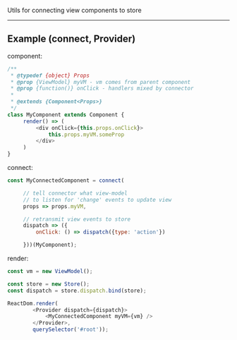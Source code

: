 Utils for connecting view components to store

---

Example (connect, Provider)
---

component:  

```javascript
/**
 * @typedef {object} Props
 * @prop {ViewModel} myVM - vm comes from parent component
 * @prop {function()} onClick - handlers mixed by connector
 * 
 * @extends {Component<Props>}
 */
class MyComponent extends Component {
     render() => (
         <div onClick={this.props.onClick}>
             this.props.myVM.someProp
         </div>
     )
}
```

connect:  

```javascript
const MyConnectedComponent = connect(

     // tell connector what view-model
     // to listen for 'change' events to update view
     props => props.myVM,

     // retransmit view events to store
     dispatch => ({
         onClick: () => dispatch({type: 'action'})

     }))(MyComponent);
```

render:  

```javascript
const vm = new ViewModel();

const store = new Store();
const dispatch = store.dispatch.bind(store);

ReactDom.render(
        <Provider dispatch={dispatch}>
            <MyConnectedComponent myVM={vm} />
        </Provider>,
        querySelector('#root'));
```
